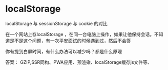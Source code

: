 # localStorage

localStorage 与 sessionStorage 与 cookie 的对比

在一个网站上存localStorage ，在同一台电脑上操作，如果让他保持会话。不知道是不是这个问题，有一次平安面试的时候遇到过，然后不会答





你有提到白屏时间，有什么办法可以减少吗？都是什么原理



答案： GZIP,SSR同构、PWA应用、预渲染、localStorage缓存js文件等、